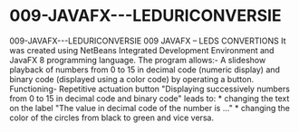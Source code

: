# 009-JAVAFX---LEDURICONVERSIE
009-JAVAFX---LEDURICONVERSIE
009 JAVAFX – LEDS CONVERTIONS
It was created using NetBeans Integrated Development Environment and JavaFX 8 programming language.
The program allows:- A slideshow playback of numbers from 0 to 15 in decimal code (numeric display) and binary code (displayed using a color code) by operating a button.
Functioning- Repetitive actuation button "Displaying successively numbers from 0 to 15 in decimal code and binary code" leads to: * changing the text on the label "The value in decimal code of the number is …" * changing the color of the circles from black to green and vice versa.
